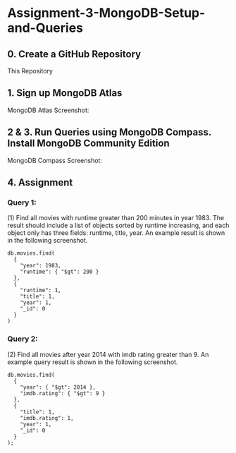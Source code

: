 # Assignment-3-MongoDB-Setup-and-Queries
## 0. Create a GitHub Repository
  This Repository 
## 1. Sign up MongoDB Atlas
MongoDB Atlas Screenshot: 
## 2 & 3. Run Queries using MongoDB Compass. Install MongoDB Community Edition
MongoDB Compass Screenshot:
## 4. Assignment
### Query 1: 
(1) Find all movies with runtime greater than 200 minutes in year 1983. The result should include a list of objects sorted by runtime increasing, and each object only has three fields: runtime, title, year. An example result is shown in the following screenshot.
```
db.movies.find(
  { 
    "year": 1983, 
    "runtime": { "$gt": 200 }
  },
  {
    "runtime": 1, 
    "title": 1, 
    "year": 1, 
    "_id": 0
  }
)
```
### Query 2:
(2) Find all movies after year 2014 with imdb rating greater than 9. An example query result is shown in the following screenshot.
```
db.movies.find(
  { 
    "year": { "$gt": 2014 }, 
    "imdb.rating": { "$gt": 9 }
  },
  {
    "title": 1, 
    "imdb.rating": 1, 
    "year": 1, 
    "_id": 0
  }
);
```
